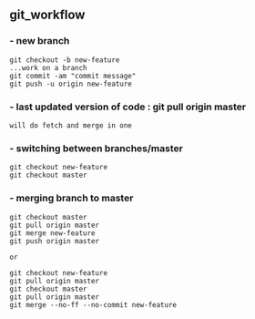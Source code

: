 ## git_workflow

### - new branch
```
git checkout -b new-feature
...work on a branch
git commit -am "commit message"
git push -u origin new-feature
```

### - last updated version of code : git pull origin master
```
will do fetch and merge in one
```

### - switching between branches/master
```
git checkout new-feature
git checkout master
```

### - merging branch to master
```
git checkout master
git pull origin master
git merge new-feature
git push origin master

or

git checkout new-feature
git pull origin master
git checkout master
git pull origin master
git merge --no-ff --no-commit new-feature
```
